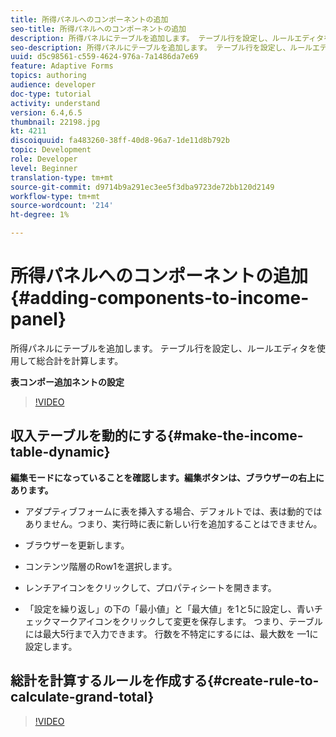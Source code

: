 ```yaml
---
title: 所得パネルへのコンポーネントの追加
seo-title: 所得パネルへのコンポーネントの追加
description: 所得パネルにテーブルを追加します。 テーブル行を設定し、ルールエディタを使用して総合計を計算します。
seo-description: 所得パネルにテーブルを追加します。 テーブル行を設定し、ルールエディタを使用して総合計を計算します。
uuid: d5c98561-c559-4624-976a-7a1486da7e69
feature: Adaptive Forms
topics: authoring
audience: developer
doc-type: tutorial
activity: understand
version: 6.4,6.5
thumbnail: 22198.jpg
kt: 4211
discoiquuid: fa483260-38ff-40d8-96a7-1de11d8b792b
topic: Development
role: Developer
level: Beginner
translation-type: tm+mt
source-git-commit: d9714b9a291ec3ee5f3dba9723de72bb120d2149
workflow-type: tm+mt
source-wordcount: '214'
ht-degree: 1%

---
```



# 所得パネルへのコンポーネントの追加{#adding-components-to-income-panel}

所得パネルにテーブルを追加します。 テーブル行を設定し、ルールエディタを使用して総合計を計算します。

**表コンポー追加ネントの設定**

>[!VIDEO](https://video.tv.adobe.com/v/22198?quality=9&learn=on)



## 収入テーブルを動的にする{#make-the-income-table-dynamic}

**編集モードになっていることを確認します。編集ボタンは、ブラウザーの右上にあります。**

* アダプティブフォームに表を挿入する場合、デフォルトでは、表は動的ではありません。つまり、実行時に表に新しい行を追加することはできません。

* ブラウザーを更新します。

* コンテンツ階層のRow1を選択します。

* レンチアイコンをクリックして、プロパティシートを開きます。

* 「設定を繰り返し」の下の「最小値」と「最大値」を1と5に設定し、青いチェックマークアイコンをクリックして変更を保存します。 つまり、テーブルには最大5行まで入力できます。 行数を不特定にするには、最大数を —1に設定します。

## 総計を計算するルールを作成する{#create-rule-to-calculate-grand-total}


>[!VIDEO](https://video.tv.adobe.com/v/22197?quality=9&learn=on)


